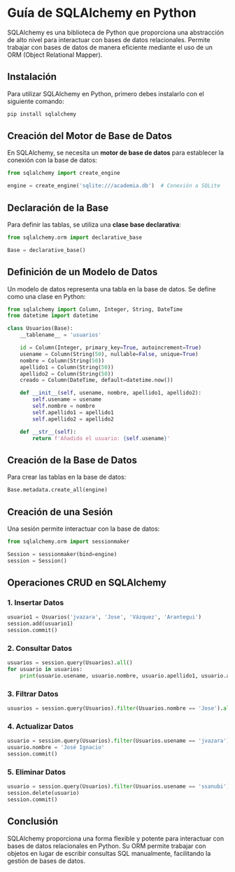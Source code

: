 # Guía de SQLAlchemy en Python

SQLAlchemy es una biblioteca de Python que proporciona una abstracción de alto nivel para interactuar con bases de datos relacionales. Permite trabajar con bases de datos de manera eficiente mediante el uso de un ORM (Object Relational Mapper).

## Instalación

Para utilizar SQLAlchemy en Python, primero debes instalarlo con el siguiente comando:

```sh
pip install sqlalchemy
```

## Creación del Motor de Base de Datos

En SQLAlchemy, se necesita un **motor de base de datos** para establecer la conexión con la base de datos:

```python
from sqlalchemy import create_engine

engine = create_engine('sqlite:///academia.db')  # Conexión a SQLite
```

## Declaración de la Base

Para definir las tablas, se utiliza una **clase base declarativa**:

```python
from sqlalchemy.orm import declarative_base

Base = declarative_base()
```

## Definición de un Modelo de Datos

Un modelo de datos representa una tabla en la base de datos. Se define como una clase en Python:

```python
from sqlalchemy import Column, Integer, String, DateTime
from datetime import datetime

class Usuarios(Base):
    __tablename__ = 'usuarios'

    id = Column(Integer, primary_key=True, autoincrement=True)
    usename = Column(String(50), nullable=False, unique=True)
    nombre = Column(String(50))
    apellido1 = Column(String(50))
    apellido2 = Column(String(50))
    creado = Column(DateTime, default=datetime.now())

    def __init__(self, usename, nombre, apellido1, apellido2):
        self.usename = usename
        self.nombre = nombre
        self.apellido1 = apellido1
        self.apellido2 = apellido2

    def __str__(self):
        return f'Añadido el usuario: {self.usename}'
```

## Creación de la Base de Datos

Para crear las tablas en la base de datos:

```python
Base.metadata.create_all(engine)
```

## Creación de una Sesión

Una sesión permite interactuar con la base de datos:

```python
from sqlalchemy.orm import sessionmaker

Session = sessionmaker(bind=engine)
session = Session()
```

## Operaciones CRUD en SQLAlchemy

### 1. Insertar Datos

```python
usuario1 = Usuarios('jvazara', 'Jose', 'Vázquez', 'Arantegui')
session.add(usuario1)
session.commit()
```

### 2. Consultar Datos

```python
usuarios = session.query(Usuarios).all()
for usuario in usuarios:
    print(usuario.usename, usuario.nombre, usuario.apellido1, usuario.apellido2, usuario.creado)
```

### 3. Filtrar Datos

```python
usuarios = session.query(Usuarios).filter(Usuarios.nombre == 'Jose').all()
```

### 4. Actualizar Datos

```python
usuario = session.query(Usuarios).filter(Usuarios.usename == 'jvazara').first()
usuario.nombre = 'José Ignacio'
session.commit()
```

### 5. Eliminar Datos

```python
usuario = session.query(Usuarios).filter(Usuarios.usename == 'ssanubi').first()
session.delete(usuario)
session.commit()
```

## Conclusión

SQLAlchemy proporciona una forma flexible y potente para interactuar con bases de datos relacionales en Python. Su ORM permite trabajar con objetos en lugar de escribir consultas SQL manualmente, facilitando la gestión de bases de datos.

